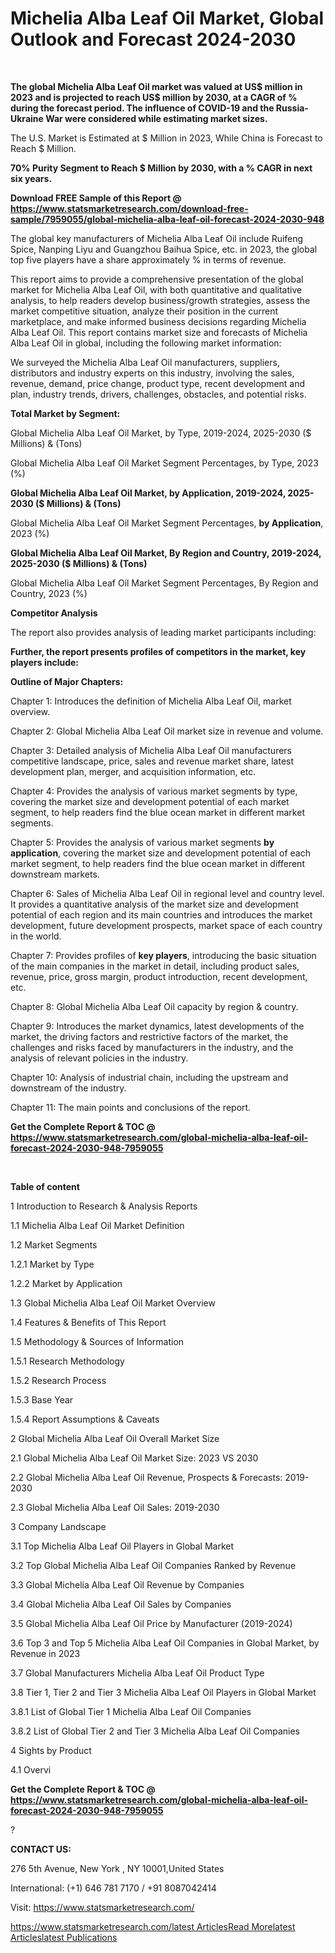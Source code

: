 <h1>Michelia Alba Leaf Oil Market, Global Outlook and Forecast 2024-2030</h1><br/><p><strong>The global Michelia Alba Leaf Oil market was valued at US$ million in 2023 and is projected to reach US$ million by 2030, at a <strong>CAGR</strong> of % during the forecast period. The influence of COVID-19 and the Russia-Ukraine War were considered while estimating market sizes.</strong></p>
 
 
 
 <p>The U.S. Market is Estimated at $ Million in 2023, While China is Forecast to Reach $ Million.</p>
 
 
 
 <p><strong>70% Purity Segment to Reach $ Million by 2030, with a % <strong>CAGR</strong> in next six years.</strong></p>
 
 
 
 <p><strong>Download FREE Sample of this Report @ <a href="https://www.statsmarketresearch.com/download-free-sample/7959055/global-michelia-alba-leaf-oil-forecast-2024-2030-948">https://www.statsmarketresearch.com/download-free-sample/7959055/global-michelia-alba-leaf-oil-forecast-2024-2030-948</a></strong></p>
 
 
 
 <p>The global key manufacturers of Michelia Alba Leaf Oil include Ruifeng Spice, Nanping Liyu and Guangzhou Baihua Spice, etc. in 2023, the global top five players have a share approximately % in terms of revenue.</p>
 
 
 
 <p>This report aims to provide a comprehensive presentation of the global market for Michelia Alba Leaf Oil, with both quantitative and qualitative analysis, to help readers develop business/growth strategies, assess the market competitive situation, analyze their position in the current marketplace, and make informed business decisions regarding Michelia Alba Leaf Oil. This report contains market size and forecasts of Michelia Alba Leaf Oil in global, including the following market information:</p>
 
 
 
 <p>We surveyed the Michelia Alba Leaf Oil manufacturers, suppliers, distributors and industry experts on this industry, involving the sales, revenue, demand, price change, product type, recent development and plan, industry trends, drivers, challenges, obstacles, and potential risks.</p>
 
 
 
 <p><strong>Total Market by Segment:</strong></p>
 
 
 
 <p>Global Michelia Alba Leaf Oil Market, by Type, 2019-2024, 2025-2030 ($ Millions) & (Tons)</p>
 
 
 
 <p>Global Michelia Alba Leaf Oil Market Segment Percentages, by Type, 2023 (%)</p>
 
 
 
 <p><strong>Global Michelia Alba Leaf Oil Market, <strong>by Application</strong>, 2019-2024, 2025-2030 ($ Millions) & (Tons)</strong></p>
 
 
 
 <p>Global Michelia Alba Leaf Oil Market Segment Percentages, <strong>by Application</strong>, 2023 (%)</p>
 
 
 
 <p><strong>Global Michelia Alba Leaf Oil Market, By Region and Country, 2019-2024, 2025-2030 ($ Millions) & (Tons)</strong></p>
 
 
 
 <p>Global Michelia Alba Leaf Oil Market Segment Percentages, By Region and Country, 2023 (%)</p>
 
 
 
 <p><strong>Competitor Analysis</strong></p>
 
 
 
 <p>The report also provides analysis of leading market participants including:</p>
 
 
 
 <p><strong>Further, the report presents profiles of competitors in the market, <strong>key players</strong> include:</strong></p>
 
 
 
 <p><strong>Outline of Major Chapters:</strong></p>
 
 
 
 <p>Chapter 1: Introduces the definition of Michelia Alba Leaf Oil, market overview.</p>
 
 
 
 <p>Chapter 2: Global Michelia Alba Leaf Oil market size in revenue and volume.</p>
 
 
 
 <p>Chapter 3: Detailed analysis of Michelia Alba Leaf Oil manufacturers competitive landscape, price, sales and revenue market share, latest development plan, merger, and acquisition information, etc.</p>
 
 
 
 <p>Chapter 4: Provides the analysis of various market segments by type, covering the market size and development potential of each market segment, to help readers find the blue ocean market in different market segments.</p>
 
 
 
 <p>Chapter 5: Provides the analysis of various market segments <strong>by application</strong>, covering the market size and development potential of each market segment, to help readers find the blue ocean market in different downstream markets.</p>
 
 
 
 <p>Chapter 6: Sales of Michelia Alba Leaf Oil in regional level and country level. It provides a quantitative analysis of the market size and development potential of each region and its main countries and introduces the market development, future development prospects, market space of each country in the world.</p>
 
 
 
 <p>Chapter 7: Provides profiles of <strong>key players</strong>, introducing the basic situation of the main companies in the market in detail, including product sales, revenue, price, gross margin, product introduction, recent development, etc.</p>
 
 
 
 <p>Chapter 8: Global Michelia Alba Leaf Oil capacity by region & country.</p>
 
 
 
 <p>Chapter 9: Introduces the market dynamics, latest developments of the market, the driving factors and restrictive factors of the market, the challenges and risks faced by manufacturers in the industry, and the analysis of relevant policies in the industry.</p>
 
 
 
 <p>Chapter 10: Analysis of industrial chain, including the upstream and downstream of the industry.</p>
 
 
 
 <p>Chapter 11: The main points and conclusions of the report.</p>
 
 
 
 <div><b>Get the Complete Report & TOC @ <a href="https://www.statsmarketresearch.com/global-michelia-alba-leaf-oil-forecast-2024-2030-948-7959055">https://www.statsmarketresearch.com/global-michelia-alba-leaf-oil-forecast-2024-2030-948-7959055</a></b></div>
 
 
 
 <p><br />
 
 <b>Table of content</b></p>
 
 
 
 <p>1 Introduction to Research & Analysis Reports<br />
 
 1.1 Michelia Alba Leaf Oil Market Definition<br />
 
 1.2 Market Segments<br />
 
 1.2.1 Market by Type<br />
 
 1.2.2 Market by Application<br />
 
 1.3 Global Michelia Alba Leaf Oil Market Overview<br />
 
 1.4 Features & Benefits of This Report<br />
 
 1.5 Methodology & Sources of Information<br />
 
 1.5.1 Research Methodology<br />
 
 1.5.2 Research Process<br />
 
 1.5.3 Base Year<br />
 
 1.5.4 Report Assumptions & Caveats<br />
 
 2 Global Michelia Alba Leaf Oil Overall Market Size<br />
 
 2.1 Global Michelia Alba Leaf Oil Market Size: 2023 VS 2030<br />
 
 2.2 Global Michelia Alba Leaf Oil Revenue, Prospects & Forecasts: 2019-2030<br />
 
 2.3 Global Michelia Alba Leaf Oil Sales: 2019-2030<br />
 
 3 Company Landscape<br />
 
 3.1 Top Michelia Alba Leaf Oil Players in Global Market<br />
 
 3.2 Top Global Michelia Alba Leaf Oil Companies Ranked by Revenue<br />
 
 3.3 Global Michelia Alba Leaf Oil Revenue by Companies<br />
 
 3.4 Global Michelia Alba Leaf Oil Sales by Companies<br />
 
 3.5 Global Michelia Alba Leaf Oil Price by Manufacturer (2019-2024)<br />
 
 3.6 Top 3 and Top 5 Michelia Alba Leaf Oil Companies in Global Market, by Revenue in 2023<br />
 
 3.7 Global Manufacturers Michelia Alba Leaf Oil Product Type<br />
 
 3.8 Tier 1, Tier 2 and Tier 3 Michelia Alba Leaf Oil Players in Global Market<br />
 
 3.8.1 List of Global Tier 1 Michelia Alba Leaf Oil Companies<br />
 
 3.8.2 List of Global Tier 2 and Tier 3 Michelia Alba Leaf Oil Companies<br />
 
 4 Sights by Product<br />
 
 4.1 Overvi</p>
 
 
 
 <div><b>Get the Complete Report & TOC @ <a href="https://www.statsmarketresearch.com/global-michelia-alba-leaf-oil-forecast-2024-2030-948-7959055">https://www.statsmarketresearch.com/global-michelia-alba-leaf-oil-forecast-2024-2030-948-7959055</a></b></div>
 
 
 
 <p>? </p>
 
 
 
 <p><b>CONTACT US:</b><br />
 
 276 5th Avenue, New York , NY 10001,United States<br />
 
 International: (+1) 646 781 7170 / +91 8087042414<br />
 
 Visit: <a href="https://www.statsmarketresearch.com/">https://www.statsmarketresearch.com/</a><br />
 
 <a href="https://gyeongbokgung.com">https://www.statsmarketresearch.com/</a><a href="https://hallyeomaritime.com">latest Articles</a><a href="https://jingwansa.com">Read More</a><a href="https://nguoiviet.jp/">latest Articles</a><a href="https://www.intelmarketresearch.com/">latest Publications</a></p>